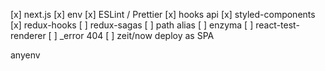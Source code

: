 [x] next.js
[x] env
[x] ESLint / Prettier
[x] hooks api
[x] styled-components
[x] redux-hooks
[ ] redux-sagas
[ ] path alias
[ ] enzyma
[ ] react-test-renderer
[ ] _error 404
[ ] zeit/now deploy as SPA


anyenv
